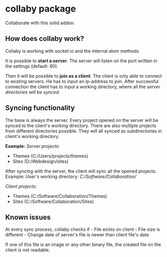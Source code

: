# collaby package

Collaborate with this solid addon.

## How does collaby work?
Collaby is working with socket.io and the internal atom methods.

It is possible to **start a server**.
The server will listen on the port written in the settings (default: 80).

Then it will be possible to **join as a client**.
The client is only able to connect to existing servers. He has to input an ip-address to join.
After successful connection the client has to input a working directory, where all the *server directories will be synced*.

## Syncing functionality
The base is always the server. Every project opened on the server will be synced to the client's working directory.
There are also multiple projects from different directories possible. They will all synced as subdirectories in client's working directory.

**Example:**
*Server projects:*
- Themes (C:/Users/projects/themes)
- Sites (D:/Webdesign/sites)

After syncing with the server, the client will sync all the opened projects.
Example: User's working directory: *C:/Software/Collaboration/*

*Client projects:*
- Themes (C:/Software/Collaboration/Themes)
- Sites (C:/Software/Collaboration/Sites)

## Known issues
At every sync process, collaby checks if
	- File exists on client
	- File size is different
	- Change date of server's file is newer than client file's date

If one of this file is an image or any other binary file, the created file on the client is not readable.

